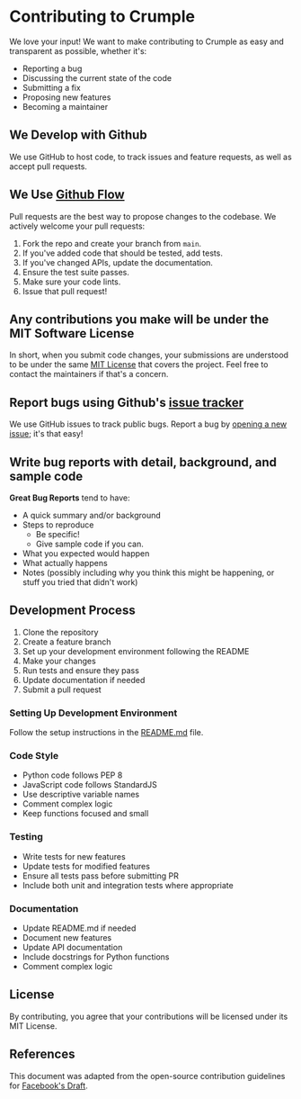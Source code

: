 # Contributing to Crumple

We love your input! We want to make contributing to Crumple as easy and transparent as possible, whether it's:

- Reporting a bug
- Discussing the current state of the code
- Submitting a fix
- Proposing new features
- Becoming a maintainer

## We Develop with Github

We use GitHub to host code, to track issues and feature requests, as well as accept pull requests.

## We Use [Github Flow](https://guides.github.com/introduction/flow/index.html)

Pull requests are the best way to propose changes to the codebase. We actively welcome your pull requests:

1. Fork the repo and create your branch from `main`.
2. If you've added code that should be tested, add tests.
3. If you've changed APIs, update the documentation.
4. Ensure the test suite passes.
5. Make sure your code lints.
6. Issue that pull request!

## Any contributions you make will be under the MIT Software License

In short, when you submit code changes, your submissions are understood to be under the same [MIT License](http://choosealicense.com/licenses/mit/) that covers the project. Feel free to contact the maintainers if that's a concern.

## Report bugs using Github's [issue tracker](https://github.com/yourusername/crumple/issues)

We use GitHub issues to track public bugs. Report a bug by [opening a new issue](https://github.com/yourusername/crumple/issues/new); it's that easy!

## Write bug reports with detail, background, and sample code

**Great Bug Reports** tend to have:

- A quick summary and/or background
- Steps to reproduce
  - Be specific!
  - Give sample code if you can.
- What you expected would happen
- What actually happens
- Notes (possibly including why you think this might be happening, or stuff you tried that didn't work)

## Development Process

1. Clone the repository
2. Create a feature branch
3. Set up your development environment following the README
4. Make your changes
5. Run tests and ensure they pass
6. Update documentation if needed
7. Submit a pull request

### Setting Up Development Environment

Follow the setup instructions in the [README.md](README.md) file.

### Code Style

- Python code follows PEP 8
- JavaScript code follows StandardJS
- Use descriptive variable names
- Comment complex logic
- Keep functions focused and small

### Testing

- Write tests for new features
- Update tests for modified features
- Ensure all tests pass before submitting PR
- Include both unit and integration tests where appropriate

### Documentation

- Update README.md if needed
- Document new features
- Update API documentation
- Include docstrings for Python functions
- Comment complex logic

## License

By contributing, you agree that your contributions will be licensed under its MIT License.

## References

This document was adapted from the open-source contribution guidelines for [Facebook's Draft](https://github.com/facebook/draft-js/blob/a9316a723f9e918afde44dea68b5f9f39b7d9b00/CONTRIBUTING.md).
